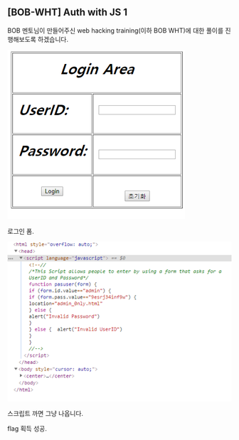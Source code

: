 ## [BOB-WHT] Auth with JS 1

BOB 멘토님이 만들어주신 web hacking training(이하 BOB WHT)에 대한 풀이를 진행해보도록 하겠습니다.

![img1](190805\img1.png)

로그인 폼.



![img2](190805\img2.PNG)

스크립트 까면 그냥 나옵니다.

flag 획득 성공.